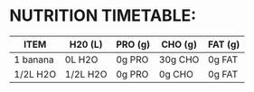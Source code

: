 # NUTRITION TIMETABLE:

|   ITEM       | H20 (L)  | PRO (g)   | CHO (g)  | FAT (g) |
|--------------|----------|-----------|----------|---------|
| 1 banana     | 0L H2O   | 0g PRO    | 30g CHO  | 0g FAT  |
| 1/2L H2O     | 1/2L H2O | 0g PRO    | 0g CHO   | 0g FAT  |
